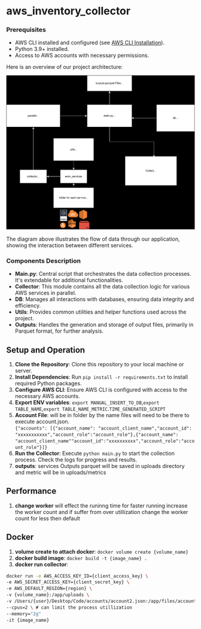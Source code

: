 # aws_inventory_collector

### Prerequisites
- AWS CLI installed and configured (see [AWS CLI Installation](https://aws.amazon.com/cli/)).
- Python 3.9+ installed.
- Access to AWS accounts with necessary permissions.

Here is an overview of our project architecture:

![Project Architecture Diagram](Readme/collector.svg?raw=true)

The diagram above illustrates the flow of data through our application, showing the interaction between different services.



### Components Description

- **Main.py**: Central script that orchestrates the data collection processes. It's extendable for additional functionalities.
- **Collector**: This module contains all the data collection logic for various AWS services in parallel.
- **DB**: Manages all interactions with databases, ensuring data integrity and efficiency.
- **Utils**: Provides common utilities and helper functions used across the project.
- **Outputs**: Handles the generation and storage of output files, primarily in Parquet format, for further analysis.

## Setup and Operation
1. **Clone the Repository**: Clone this repository to your local machine or server.
2. **Install Dependencies**: Run `pip install -r requirements.txt` to install required Python packages.
3. **Configure AWS CLI**: Ensure AWS CLI is configured with access to the necessary AWS accounts.
4. **Export ENV variables**: `export MANUAL_INSERT_TO_DB`,`export TABLE_NAME`,`export TABLE_NAME_METRIC`.`TIME_GENERATED_SCRIPT`
5. **Account File**: will be in folder by the name files will need to be there to execute account.json. <br/> 
```{"accounts": [{"account_name": "account_client_name","account_id": "xxxxxxxxxxx","account_role":"account_role"},{"account_name": "account_client_name""account_id":"xxxxxxxxxx","account_role":"account_role"}]}```
6. **Run the Collector**: Execute `python main.py` to start the collection process. Check the logs for progress and results.
7. **outputs**: services Outputs parquet will be saved in uploads directory and metric will be in uploads/metrics


## Performance
1. **change worker** will effect the runinng time for faster running increase the worker count and if suffer from over utillization change the worker count for less then default





## Docker
1. **volume create to attach docker**: `docker volume create {volume_name}`
2. **docker build image**: `docker build -t {image_name} .`
3. **docker run collector**:
```bash
docker run -e AWS_ACCESS_KEY_ID={client_access_key} \
-e AWS_SECRET_ACCESS_KEY={client_secret_key} \
-e AWS_DEFAULT_REGION={region} \
-v {volume_name}:/app/uploads \
-v /Users/{user}/Desktop/Code/accounts/account2.json:/app/files/account.json \ # for using the accounts.json for give the process to run over the specific client with this json \
--cpus=2 \ # can limit the process utillization
--memory="2g"
-it {image_name}



